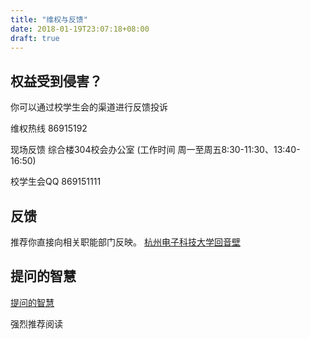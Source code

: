 ```yaml
---
title: "维权与反馈"
date: 2018-01-19T23:07:18+08:00
draft: true
---
```


## 权益受到侵害？

你可以通过校学生会的渠道进行反馈投诉

维权热线 86915192

现场反馈 综合楼304校会办公室
(工作时间 周一至周五8:30-11:30、13:40-16:50)

校学生会QQ 869151111

## 反馈

推荐你直接向相关职能部门反映。
[杭州电子科技大学回音壁](http://hyb.hdu.edu.cn/hyb/index.asp)

## 提问的智慧

[提问的智慧](https://github.com/ryanhanwu/How-To-Ask-Questions-The-Smart-Way/blob/master/README-zh_CN.md)

强烈推荐阅读
